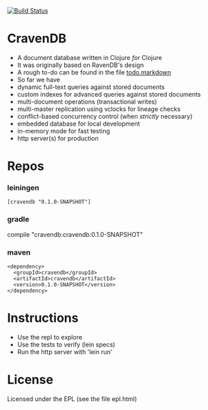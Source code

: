 [![Build Status](https://travis-ci.org/robashton/cravendb.png?branch=master)](https://travis-ci.org/robashton/cravendb)

# CravenDB

- A document database written in Clojure *for* Clojure
- It was originally based on RavenDB's design
- A rough to-do can be found in the file [todo.markdown](https://github.com/robashton/cravendb/blob/master/todo.markdown)
- So far we have
 - dynamic full-text queries against stored documents
 - custom indexes for advanced queries against stored documents
 - multi-document operations (transactional writes)
 - multi-master replication using vclocks for lineage checks
 - conflict-based concurrency control (when *strictly* necessary)
 - embedded database for local development
 - in-memory mode for fast testing
 - http server(s) for production

# Repos

### leiningen

    [cravendb "0.1.0-SNAPSHOT"]

### gradle

compile "cravendb:cravendb:0.1.0-SNAPSHOT"


### maven

    <dependency>
      <groupId>cravendb</groupId>
      <artifactId>cravendb</artifactId>
      <version>0.1.0-SNAPSHOT</version>
    </dependency>

# Instructions

- Use the repl to explore
- Use the tests to verify (lein specs)
- Run the http server with 'lein run'

# License

Licensed under the EPL (see the file epl.html)
